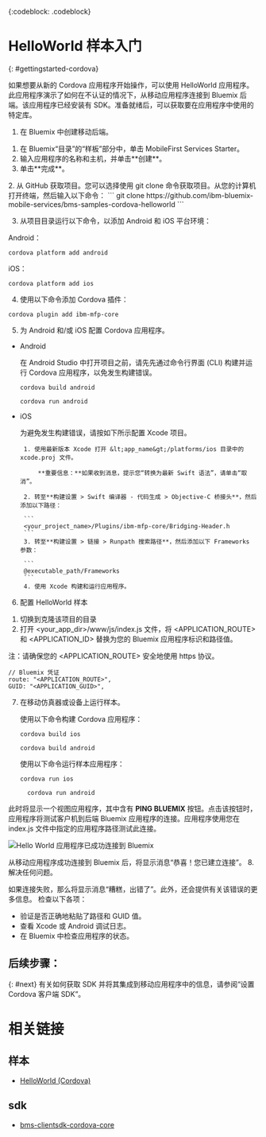 <!-- Attribute definitions -->
{:codeblock: .codeblock}

# HelloWorld 样本入门
{: #gettingstarted-cordova}

如果想要从新的 Cordova 应用程序开始操作，可以使用 HelloWorld 应用程序。此应用程序演示了如何在不认证的情况下，从移动应用程序连接到 Bluemix 后端。该应用程序已经安装有 SDK。准备就绪后，可以获取要在应用程序中使用的特定库。

1. 在 Bluemix 中创建移动后端。
<ol>
	<li>在 Bluemix“目录”的“样板”部分中，单击 MobileFirst Services Starter。</li>
    	<li>输入应用程序的名称和主机，并单击**创建**。</li>
    	<li>单击**完成**。</li>
</ol>
2. 从 GitHub 获取项目。您可以选择使用 git clone 命令获取项目。从您的计算机打开终端，然后输入以下命令：
```
git clone https://github.com/ibm-bluemix-mobile-services/bms-samples-cordova-helloworld
```

3. 从项目目录运行以下命令，以添加 Android 和 iOS 平台环境：

Android：
```
cordova platform add android
```

iOS：
```
cordova platform add ios
```

4. 使用以下命令添加 Cordova 插件：
```
cordova plugin add ibm-mfp-core
```

5. 为 Android 和/或 iOS 配置 Cordova 应用程序。

 * Android

	 在 Android Studio 中打开项目之前，请先先通过命令行界面 (CLI) 构建并运行 Cordova 应用程序，以免发生构建错误。

	 ```
	 cordova build android
	 ```

	 ```
	 cordova run android
	 ```

 * iOS

	 为避免发生构建错误，请按如下所示配置 Xcode 项目。

	    1. 使用最新版本 Xcode 打开 &lt;app_name&gt;/platforms/ios 目录中的 xcode.proj 文件。

			**重要信息：**如果收到消息，提示您“转换为最新 Swift 语法”，请单击“取消”。

		2. 转至**构建设置 > Swift 编译器 - 代码生成 > Objective-C 桥接头**，然后添加以下路径：

		```
		<your_project_name>/Plugins/ibm-mfp-core/Bridging-Header.h
		```
		3. 转至**构建设置 > 链接 > Runpath 搜索路径**，然后添加以下 Frameworks 参数：

		```
		@executable_path/Frameworks
		```
		4. 使用 Xcode 构建和运行应用程序。

6. 配置 HelloWorld 样本
<ol>
	<li>切换到克隆该项目的目录</li>
	<li>打开 &lt;your_app_dir&gt;/www/js/index.js 文件，将 &lt;APPLICATION_ROUTE&gt; 和 &lt;APPLICATION_ID&gt; 替换为您的 Bluemix 应用程序标识和路径值。</li>
</ol>

注：请确保您的 &lt;APPLICATION_ROUTE&gt; 安全地使用 https 协议。

```
// Bluemix 凭证
route: "<APPLICATION_ROUTE>",
GUID: "<APPLICATION_GUID>",
```

7. 在移动仿真器或设备上运行样本。

   使用以下命令构建 Cordova 应用程序：
	 ```
	 cordova build ios
	 ```
	 ```
	 cordova build android
	 ```

   使用以下命令运行样本应用程序：
	 ```
	 cordova run ios
	 ```
   ```
	 cordova run android
	 ```


此时将显示一个视图应用程序，其中含有 **PING BLUEMIX** 按钮。点击该按钮时，应用程序将测试客户机到后端 Bluemix 应用程序的连接。应用程序使用您在 index.js 文件中指定的应用程序路径测试此连接。


![Hello World 应用程序已成功连接到 Bluemix](images/yayconnected.jpg "图 1. Hello World 应用程序已成功连接到 Bluemix")

从移动应用程序成功连接到 Bluemix  后，将显示消息“恭喜！您已建立连接”。
8. 解决任何问题。

<!--![Hello World application not connected to Bluemix](images/bummer_android.jpg "Figure 2. Hello World application not connected to Bluemix")-->

如果连接失败，那么将显示消息“糟糕，出错了”。此外，还会提供有关该错误的更多信息。
检查以下各项：
 * 验证是否正确地粘贴了路径和 GUID 值。
 * 查看 Xcode 或 Android 调试日志。
 * 在 Bluemix 中检查应用程序的状态。

## 后续步骤：
{: #next}
有关如何获取 SDK 并将其集成到移动应用程序中的信息，请参阅“设置 Cordova 客户端 SDK”。

# 相关链接

## 样本
   * [HelloWorld (Cordova)](https://github.com/ibm-bluemix-mobile-services/bms-samples-cordova-helloworld)

## sdk
   * [bms-clientsdk-cordova-core](https://github.com/ibm-bluemix-mobile-services/bms-clientsdk-cordova-plugin-core)

<!--## api
   * [Core API](https://www.{DomainName}/docs/api/content/api/mobilefirst/cordova/core-api-doc/overview-summary.html)
-->
